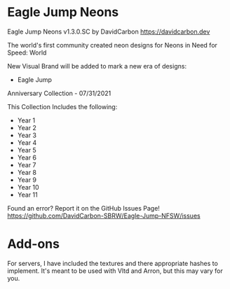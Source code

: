 # Eagle Jump Neons

Eagle Jump Neons v1.3.0.SC
by DavidCarbon
https://davidcarbon.dev

The world's first community created neon designs for Neons in Need for Speed: World

New Visual Brand will be added to mark a new era of designs:
- Eagle Jump

Anniversary Collection - 07/31/2021

This Collection Includes the following:
- Year 1
- Year 2
- Year 3
- Year 4
- Year 5
- Year 6
- Year 7
- Year 8
- Year 9
- Year 10
- Year 11

Found an error? Report it on the GitHub Issues Page!
https://github.com/DavidCarbon-SBRW/Eagle-Jump-NFSW/issues

# Add-ons

For servers, I have included the textures and there appropriate hashes to implement. It's meant to be used with Vltd and Arron, but this may vary for you.